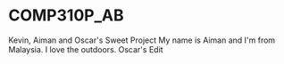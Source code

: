# COMP310P_AB
Kevin, Aiman and Oscar's Sweet Project
My name is Aiman and I'm from Malaysia. I love the outdoors.
Oscar's Edit
